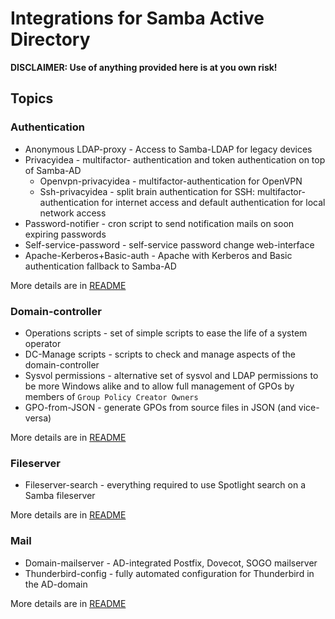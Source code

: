 # Integrations for Samba Active Directory

**DISCLAIMER: Use of anything provided here is at you own risk!**

## Topics

### Authentication

- Anonymous LDAP-proxy - Access to Samba-LDAP for legacy devices
- Privacyidea - multifactor- authentication and token authentication on top of Samba-AD
    - Openvpn-privacyidea - multifactor-authentication for OpenVPN
    - Ssh-privacyidea - split brain authentication for SSH: multifactor-authentication for internet access and default authentication for local network access
- Password-notifier - cron script to send notification mails on soon expiring passwords
- Self-service-password - self-service password change web-interface
- Apache-Kerberos+Basic-auth - Apache with Kerberos and Basic authentication fallback to Samba-AD

More details are in [README](authentication/README.md)

### Domain-controller

- Operations scripts - set of simple scripts to ease the life of a system operator
- DC-Manage scripts - scripts to check and manage aspects of the domain-controller
- Sysvol permissions - alternative set of sysvol and LDAP permissions to be more Windows alike and to allow full management of GPOs by members of `Group Policy Creator Owners`
- GPO-from-JSON - generate GPOs from source files in JSON (and vice-versa)

More details are in [README](domain_controller/README.md)

### Fileserver

- Fileserver-search - everything required to use Spotlight search on a Samba fileserver

More details are in [README](fileserver/README.md)

### Mail

- Domain-mailserver - AD-integrated Postfix, Dovecot, SOGO mailserver
- Thunderbird-config - fully automated configuration for Thunderbird in the AD-domain

More details are in [README](mail/README.md)
